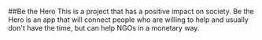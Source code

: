 ##Be the Hero
This is a project that has a positive impact on society. Be the Hero is an app that will connect people who are willing to help and usually don't have the time, but can help NGOs in a monetary way.
